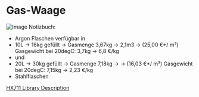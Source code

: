 # Gas-Waage
![Image](https://github.com/user-attachments/assets/dea2768a-bedc-4f4e-ba46-a16eebc33680)
Notizbuch:
* Argon Flaschen verfügbar in 
* 10L -> 16kg gefüllt -> Gasmenge 3,67kg -> 2,1m3 -> (25,00 €*/ m³) Gasgewicht bei 20degC: 3,7kg -> 6,8 €/kg
* und 
* 20L -> 30kg gefüllt -> Gasmenge 7,18kg ->   -> (16,03 €*/ m³) Gasgewicht bei 20degC: 7,15kg -> 2,23 €/kg
* Stahlflaschen


[HX711 Library Description](https://github.com/RobTillaart/HX711/tree/master)
